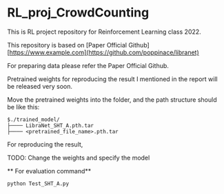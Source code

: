 # RL_proj_CrowdCounting

This is RL project repository for Reinforcement Learning class 2022.

This repository is based on [Paper Official Github][https://www.example.com](https://github.com/poppinace/libranet)

For preparing data please refer the Paper Official Github.

Pretrained weights for reproducing the result I mentioned in the report will be released very soon.

Move the pretrained weights into the folder, and the path structure should be like this: 
````
$./trained_model/
├──── LibraNet_SHT_A.pth.tar
├──── <pretrained_file_name>.pth.tar
````

For reproducing the result, 

TODO: Change the weights and specify the model

** For evaluation command**
```python
python Test_SHT_A.py
```
